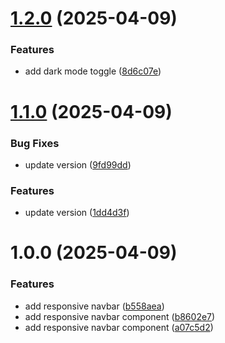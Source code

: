# [1.2.0](https://github.com/rohit1321/React-Common-Compontent/compare/v1.1.0...v1.2.0) (2025-04-09)


### Features

* add dark mode toggle ([8d6c07e](https://github.com/rohit1321/React-Common-Compontent/commit/8d6c07e6b2dd13978c2ac7f692dc2587b218c50d))

# [1.1.0](https://github.com/rohit1321/React-Common-Compontent/compare/v1.0.0...v1.1.0) (2025-04-09)


### Bug Fixes

* update version ([9fd99dd](https://github.com/rohit1321/React-Common-Compontent/commit/9fd99dd971a40628f210f2fd7739a61e979fb700))


### Features

* update version ([1dd4d3f](https://github.com/rohit1321/React-Common-Compontent/commit/1dd4d3f5fbc5c04bd6ca4f9e5f29498df6879fe7))

# 1.0.0 (2025-04-09)


### Features

* add responsive navbar ([b558aea](https://github.com/rohit1321/React-Common-Compontent/commit/b558aea8da5c84d89211e7934dfa60c471a6bc8f))
* add responsive navbar component ([b8602e7](https://github.com/rohit1321/React-Common-Compontent/commit/b8602e7e293f69767401437c7e86e7ffa920af93))
* add responsive navbar component ([a07c5d2](https://github.com/rohit1321/React-Common-Compontent/commit/a07c5d2beb155e8d9ac16224a7516883feaf1d59))
